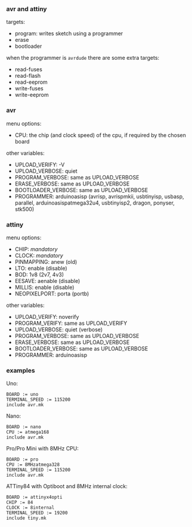 ### avr and attiny

targets:
- program: writes sketch using a programmer
- erase
- bootloader

when the programmer is `avrdude` there are some extra targets:
- read-fuses
- read-flash
- read-eeprom
- write-fuses
- write-eeprom

### avr

menu options:
- CPU: the chip (and clock speed) of the cpu, if required by the chosen board

other variables:
- UPLOAD_VERIFY: -V
- UPLOAD_VERBOSE: quiet
- PROGRAM_VERBOSE: same as UPLOAD_VERBOSE
- ERASE_VERBOSE: same as UPLOAD_VERBOSE
- BOOTLOADER_VERBOSE: same as UPLOAD_VERBOSE
- PROGRAMMER: arduinoasisp (avrisp, avrispmkii, usbtinyisp, usbasp, parallel, arduinoasispatmega32u4, usbtinyisp2, dragon, ponyser, stk500)

### attiny

menu options:
- CHIP: _mandatory_
- CLOCK: _mandatory_
- PINMAPPING: anew (old)
- LTO: enable (disable)
- BOD: 1v8 (2v7, 4v3)
- EESAVE: aenable (disable)
- MILLIS: enable (disable)
- NEOPIXELPORT: porta (portb)

other variables:
- UPLOAD_VERIFY: noverify
- PROGRAM_VERIFY: same as UPLOAD_VERIFY
- UPLOAD_VERBOSE: quiet (verbose)
- PROGRAM_VERBOSE: same as UPLOAD_VERBOSE
- ERASE_VERBOSE: same as UPLOAD_VERBOSE
- BOOTLOADER_VERBOSE: same as UPLOAD_VERBOSE
- PROGRAMMER: arduinoasisp

### examples

Uno:
```
BOARD := uno
TERMINAL_SPEED := 115200
include avr.mk
```

Nano:
```
BOARD := nano
CPU := atmega168
include avr.mk
```

Pro/Pro Mini with 8MHz CPU:
```
BOARD := pro
CPU := 8MHzatmega328
TERMINAL_SPEED := 115200
include avr.mk
```

ATTiny84 with Optiboot and 8MHz internal clock:
```
BOARD := attinyx4opti
CHIP := 84
CLOCK := 8internal
TERMINAL_SPEED := 19200
include tiny.mk
```
